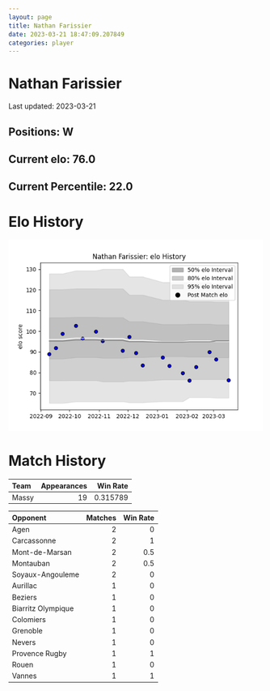 ```yaml
---  
layout: page  
title: Nathan Farissier  
date: 2023-03-21 18:47:09.207849  
categories: player  
---
```

# Nathan Farissier


Last updated: 2023-03-21
## Positions: W

## Current elo: 76.0

## Current Percentile: 22.0

# Elo History


![elo history](history_NathanFarissier.png)
# Match History


| Team   |   Appearances |   Win Rate |
|:-------|--------------:|-----------:|
| Massy  |            19 |   0.315789 |

| Opponent           |   Matches |   Win Rate |
|:-------------------|----------:|-----------:|
| Agen               |         2 |        0   |
| Carcassonne        |         2 |        1   |
| Mont-de-Marsan     |         2 |        0.5 |
| Montauban          |         2 |        0.5 |
| Soyaux-Angouleme   |         2 |        0   |
| Aurillac           |         1 |        0   |
| Beziers            |         1 |        0   |
| Biarritz Olympique |         1 |        0   |
| Colomiers          |         1 |        0   |
| Grenoble           |         1 |        0   |
| Nevers             |         1 |        0   |
| Provence Rugby     |         1 |        1   |
| Rouen              |         1 |        0   |
| Vannes             |         1 |        1   |